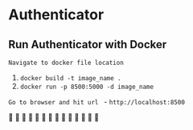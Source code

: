 # Authenticator



## Run Authenticator with Docker
 
 `Navigate to docker file location` 
 <ol>
    <li><code>docker build -t image_name . <username/App-Name> </code></li>
    <li><code>docker run -p 8500:5000 -d image_name</code></li>
 </ol>
 
 <code>Go to browser and hit url  </code> - `http://localhost:8500`
 
 🎉 :tada: 🎉 :tada: 🎉 :tada: 🎉 :tada: 🎉 :tada: 🎉 :tada: 🎉 :tada: 
 